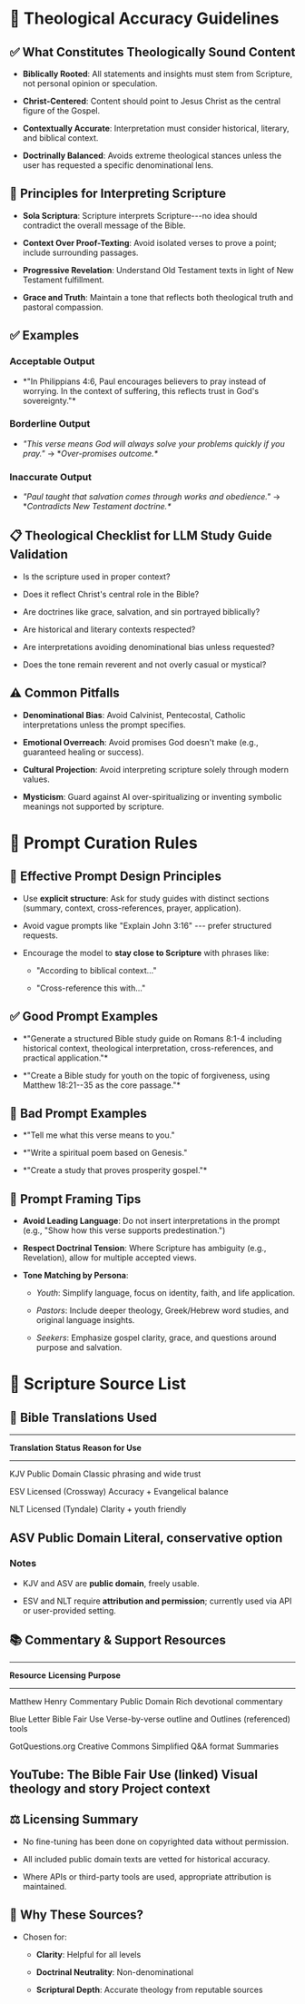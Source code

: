 # **📄 Theological Accuracy Guidelines**

## **✅ What Constitutes Theologically Sound Content**

- **Biblically Rooted**: All statements and insights must stem from
  Scripture, not personal opinion or speculation.

- **Christ-Centered**: Content should point to Jesus Christ as the
  central figure of the Gospel.

- **Contextually Accurate**: Interpretation must consider historical,
  literary, and biblical context.

- **Doctrinally Balanced**: Avoids extreme theological stances unless
  the user has requested a specific denominational lens.

## **📜 Principles for Interpreting Scripture**

- **Sola Scriptura**: Scripture interprets Scripture---no idea should
  contradict the overall message of the Bible.

- **Context Over Proof-Texting**: Avoid isolated verses to prove a
  point; include surrounding passages.

- **Progressive Revelation**: Understand Old Testament texts in light of
  New Testament fulfillment.

- **Grace and Truth**: Maintain a tone that reflects both theological
  truth and pastoral compassion.

## **✅ Examples**

### **Acceptable Output**

- *\"In Philippians 4:6, Paul encourages believers to pray instead of
  worrying. In the context of suffering, this reflects trust in God\'s
  sovereignty.\"\*

### **Borderline Output**

- *\"This verse means God will always solve your problems quickly if you
  pray.\"* → **Over-promises outcome.\**

### **Inaccurate Output**

- *\"Paul taught that salvation comes through works and obedience.\"* →
  **Contradicts New Testament doctrine.\**

## **📋 Theological Checklist for LLM Study Guide Validation**

- Is the scripture used in proper context?

- Does it reflect Christ's central role in the Bible?

- Are doctrines like grace, salvation, and sin portrayed biblically?

- Are historical and literary contexts respected?

- Are interpretations avoiding denominational bias unless requested?

- Does the tone remain reverent and not overly casual or mystical?

## **⚠️ Common Pitfalls**

- **Denominational Bias**: Avoid Calvinist, Pentecostal, Catholic
  interpretations unless the prompt specifies.

- **Emotional Overreach**: Avoid promises God doesn't make (e.g.,
  guaranteed healing or success).

- **Cultural Projection**: Avoid interpreting scripture solely through
  modern values.

- **Mysticism**: Guard against AI over-spiritualizing or inventing
  symbolic meanings not supported by scripture.

# **📄 Prompt Curation Rules**

## **🎯 Effective Prompt Design Principles**

- Use **explicit structure**: Ask for study guides with distinct
  sections (summary, context, cross-references, prayer, application).

- Avoid vague prompts like \"Explain John 3:16\" --- prefer structured
  requests.

- Encourage the model to **stay close to Scripture** with phrases like:

  - \"According to biblical context...\"

  - \"Cross-reference this with...\"

## **✅ Good Prompt Examples**

- *\"Generate a structured Bible study guide on Romans 8:1-4 including
  historical context, theological interpretation, cross-references, and
  practical application.\"\*

- *\"Create a Bible study for youth on the topic of forgiveness, using
  Matthew 18:21--35 as the core passage.\"\*

## **🚫 Bad Prompt Examples**

- \*\"Tell me what this verse means to you.\"

- \*\"Write a spiritual poem based on Genesis.\"

- *\"Create a study that proves prosperity gospel.\"\*

## **🧩 Prompt Framing Tips**

- **Avoid Leading Language**: Do not insert interpretations in the
  prompt (e.g., "Show how this verse supports predestination.")

- **Respect Doctrinal Tension**: Where Scripture has ambiguity (e.g.,
  Revelation), allow for multiple accepted views.

- **Tone Matching by Persona**:

  - *Youth*: Simplify language, focus on identity, faith, and life
    application.

  - *Pastors*: Include deeper theology, Greek/Hebrew word studies, and
    original language insights.

  - *Seekers*: Emphasize gospel clarity, grace, and questions around
    purpose and salvation.

# **📄 Scripture Source List**

## **📘 Bible Translations Used**

  --------------------------------------------------------------------------
  **Translation**   **Status**             **Reason for Use**
  ----------------- ---------------------- ---------------------------------
  KJV               Public Domain          Classic phrasing and wide trust

  ESV               Licensed (Crossway)    Accuracy + Evangelical balance

  NLT               Licensed (Tyndale)     Clarity + youth friendly

  ASV               Public Domain          Literal, conservative option
  --------------------------------------------------------------------------

### **Notes**

- KJV and ASV are **public domain**, freely usable.

- ESV and NLT require **attribution and permission**; currently used via
  API or user-provided setting.

## **📚 Commentary & Support Resources**

  -----------------------------------------------------------------------
  **Resource**             **Licensing**      **Purpose**
  ------------------------ ------------------ ---------------------------
  Matthew Henry Commentary Public Domain      Rich devotional commentary

  Blue Letter Bible        Fair Use           Verse-by-verse outline and
  Outlines                 (referenced)       tools

  GotQuestions.org         Creative Commons   Simplified Q&A format
  Summaries                                   

  YouTube: The Bible       Fair Use (linked)  Visual theology and story
  Project                                     context
  -----------------------------------------------------------------------

## **⚖️ Licensing Summary**

- No fine-tuning has been done on copyrighted data without permission.

- All included public domain texts are vetted for historical accuracy.

- Where APIs or third-party tools are used, appropriate attribution is
  maintained.

## **📌 Why These Sources?**

- Chosen for:

  - **Clarity**: Helpful for all levels

  - **Doctrinal Neutrality**: Non-denominational

  - **Scriptural Depth**: Accurate theology from reputable sources
